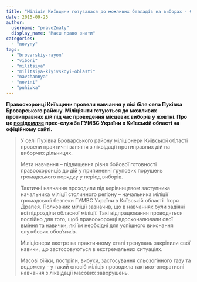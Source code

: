 ```yaml
---
title: "Міліція Київщини готувалася до можливих безладів на виборах - ФОТО"
date: 2015-09-25
author: 
  username: "pravoZnaty"
  display_name: "Маєш право знати"
categories: 
  - "novyny"
tags: 
  - "brovarskiy-rayon"
  - "vibori"
  - "militsiya"
  - "militsiya-kiyivskoyi-oblasti"
  - "navchannya"
  - "novini"
  - "puhivka"
---
```


**Правоохоронці Київщини провели навчання у лісі біля села Пухівка Броварського району. Міліціянти готуються до можливих протиправних дій під час проведення місцевих виборів у жовтні. Про це [повідомляє](http://www.mvs.gov.ua/mvs/control/kyivska/uk/publish/article/175672) прес-служба ГУМВС України в Київській області на офіційному сайті.**

> У селі Пухівка Броварського району міліціонери Київської області провели практичні заняття з ліквідації протиправних дій на виборчих дільницях.
> 
> Мета навчання – підвищення рівня бойової готовності правоохоронців до дій у припиненні групових порушень громадського порядку у період виборів.
> 
> Тактичні навчання проходили під керівництвом заступника начальника міліції столичного регіону – начальника міліції громадської безпеки ГУМВС України в Київській області  Ігоря Драпея. Полковник міліції зазначив, що в навчаннях були задіяні всі підрозділи обласної міліції. Такі відпрацювання проводяться постійно для того, щоб правоохоронці вдосконалювали свої вміння та навички, які їм необхідні для успішного виконання службових обов’язків.
> 
> Міліціонери вкотре на практичному етапі тренувань закріпили свої навики, що застосовуються в екстремальних ситуаціях.
> 
> Масові бійки, постріли, вибухи, застосування сльозогінного газу та водомету - у такий спосіб міліція проводила тактико-оперативні навчання з ліквідації масових заворушень.
